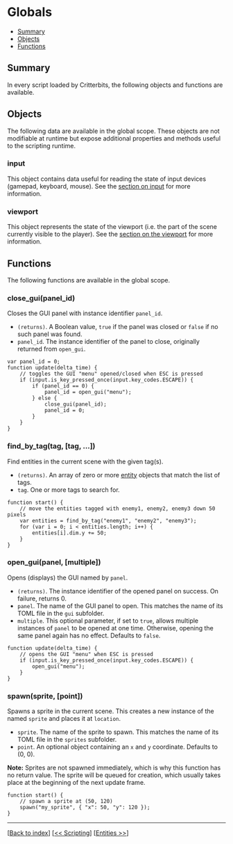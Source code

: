 # Globals

* [Summary](#summary)
* [Objects](#objects)
* [Functions](#functions)

## Summary

In every script loaded by Critterbits, the following objects and functions are available.

## Objects

The following data are available in the global scope. These objects are not modifiable at runtime but expose additional properties and methods useful to the scripting runtime.

### input

This object contains data useful for reading the state of input devices (gamepad, keyboard, mouse). See the [section on input](input.md) for more information.

### viewport

This object represents the state of the viewport (i.e. the part of the scene currently visible to the player). See the [section on the viewport](viewport.md) for more information.

## Functions

The following functions are available in the global scope.

### close_gui(panel_id)

Closes the GUI panel with instance identifier `panel_id`.

* `(returns)`. A Boolean value, `true` if the panel was closed or `false` if no such panel was found.
* `panel_id`. The instance identifier of the panel to close, originally returned from `open_gui`.

```
var panel_id = 0;
function update(delta_time) {
    // toggles the GUI "menu" opened/closed when ESC is pressed
    if (input.is_key_pressed_once(input.key_codes.ESCAPE)) {
        if (panel_id == 0) {
            panel_id = open_gui("menu");
        } else {
            close_gui(panel_id);
            panel_id = 0;
        }
    }
}
```

### find_by_tag(tag, [tag, ...])

Find entities in the current scene with the given tag(s).

* `(returns)`. An array of zero or more [entity](entities.md) objects that match the list of tags.
* `tag`. One or more tags to search for.

```
function start() {
    // move the entities tagged with enemy1, enemy2, enemy3 down 50 pixels
    var entities = find_by_tag("enemy1", "enemy2", "enemy3");
    for (var i = 0; i < entities.length; i++) {
        entities[i].dim.y += 50;
    }
}
```

### open_gui(panel, [multiple])

Opens (displays) the GUI named by `panel`.

* `(returns)`. The instance identifier of the opened panel on success. On failure, returns 0.
* `panel`. The name of the GUI panel to open. This matches the name of its TOML file in the `gui` subfolder.
* `multiple`. This optional parameter, if set to `true`, allows multiple instances of `panel` to be opened at one time. Otherwise, opening the same panel again has no effect. Defaults to `false`.

```
function update(delta_time) {
    // opens the GUI "menu" when ESC is pressed
    if (input.is_key_pressed_once(input.key_codes.ESCAPE)) {
        open_gui("menu");
    }
}
```

### spawn(sprite, [point])

Spawns a sprite in the current scene. This creates a new instance of the named `sprite` and places it at `location`.

* `sprite`. The name of the sprite to spawn. This matches the name of its TOML file in the `sprites` subfolder.
* `point`. An optional object containing an `x` and `y` coordinate. Defaults to (0, 0).

**Note:** Sprites are not spawned immediately, which is why this function has no return value. The sprite will be queued for creation, which usually takes place at the beginning of the next update frame.

```
function start() {
    // spawn a sprite at (50, 120)
    spawn("my_sprite", { "x": 50, "y": 120 });
}
```

***
[[Back to index](../index.md)] [[<< Scripting](index.md)] [[Entities >>](entities.md)]
